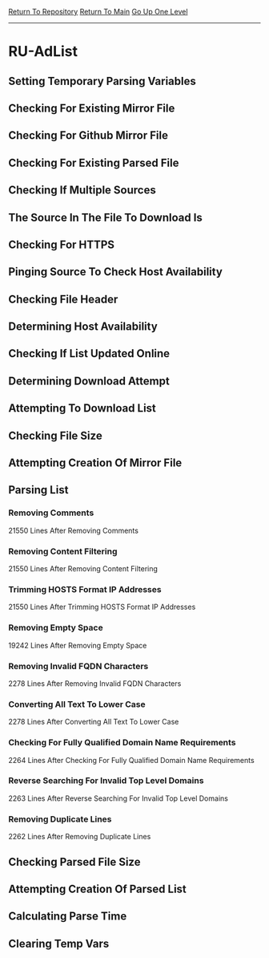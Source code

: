 [Return To Repository](https://github.com/deathbybandaid/piholeparser/)
[Return To Main](https://github.com/deathbybandaid/piholeparser/blob/master/RecentRunLogs/Mainlog.md)
[Go Up One Level](https://github.com/deathbybandaid/piholeparser/blob/master/RecentRunLogs/TopLevelScripts/30-Processing-External-Blacklists.md)
____________________________________
# RU-AdList
## Setting Temporary Parsing Variables
## Checking For Existing Mirror File
## Checking For Github Mirror File
## Checking For Existing Parsed File
## Checking If Multiple Sources
## The Source In The File To Download Is
## Checking For HTTPS
## Pinging Source To Check Host Availability
## Checking File Header
## Determining Host Availability
## Checking If List Updated Online
## Determining Download Attempt
## Attempting To Download List
## Checking File Size
## Attempting Creation Of Mirror File
## Parsing List
### Removing Comments
21550 Lines After Removing Comments
### Removing Content Filtering
21550 Lines After Removing Content Filtering
### Trimming HOSTS Format IP Addresses
21550 Lines After Trimming HOSTS Format IP Addresses
### Removing Empty Space
19242 Lines After Removing Empty Space
### Removing Invalid FQDN Characters
2278 Lines After Removing Invalid FQDN Characters
### Converting All Text To Lower Case
2278 Lines After Converting All Text To Lower Case
### Checking For Fully Qualified Domain Name Requirements
2264 Lines After Checking For Fully Qualified Domain Name Requirements
### Reverse Searching For Invalid Top Level Domains
2263 Lines After Reverse Searching For Invalid Top Level Domains
### Removing Duplicate Lines
2262 Lines After Removing Duplicate Lines
## Checking Parsed File Size
## Attempting Creation Of Parsed List
## Calculating Parse Time
## Clearing Temp Vars
